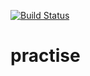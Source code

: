 [![Build Status](https://travis-ci.org/SSaishruthi/practise.svg?branch=master)](https://travis-ci.org/SSaishruthi/practise)

# practise
